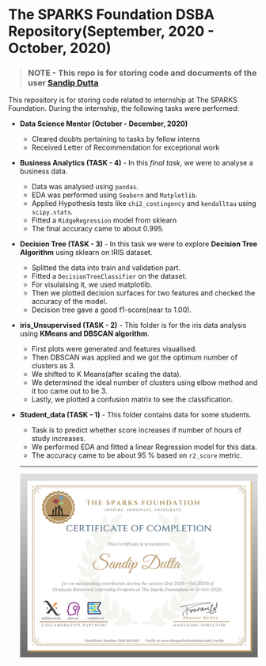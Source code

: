 # The SPARKS Foundation DSBA Repository(September, 2020 - October, 2020)
> ### NOTE - This repo is for storing code and documents of the user [Sandip Dutta](https://github.com/Dutta-SD)

This repository is for storing code related to internship at The SPARKS Foundation.
During the internship, the following tasks were performed:
* **Data Science Mentor (October - December, 2020)**
    * Cleared doubts pertaining to tasks by fellow interns
    * Received Letter of Recommendation for exceptional work

* **Business Analytics (TASK - 4)** - In this *final task*,  we were to analyse a business data. 
  * Data was analysed using `pandas`. 
  * EDA was performed using `Seaborn` and `Matplotlib`. 
  * Applied Hypothesis tests like `chi2_contingency` and `kendalltau` using `scipy.stats`. 
  * Fitted a `RidgeRegression` model from sklearn
  * The final accuracy came to about 0.995.
  
* **Decision Tree (TASK - 3)** - In this task we were to explore **Decision Tree Algorithm** using sklearn on IRIS dataset. 
  * Splitted the data into train and validation part. 
  * Fitted a `DecisionTreeClassifier` on the dataset. 
  * For visulaising it, we used matplotlib. 
  * Then we plotted decision surfaces for two features and checked the accuracy of the model. 
  * Decision tree gave a good f1-score(near to 1.00).
  
* **iris_Unsupervised (TASK - 2)** - This folder is for the iris data analysis using **KMeans and DBSCAN algorithm**. 
  * First plots were generated and features visualised. 
  * Then DBSCAN was applied and we got the optimum number of clusters as 3. 
  * We shifted to K Means(after scaling the data). 
  * We determined the ideal number of clusters using elbow method and it too came out to be 3. 
  * Lastly, we plotted a confusion matrix to see the classification.
  
* **Student_data (TASK - 1)** - This folder contains data for some students. 
  * Task is to predict whether score increases if number of hours of study increases. 
  * We performed EDA and fitted a linear Regression model for this data. 
  * The accuracy came to be about 95 % based on `r2_score` metric.
  ------------------------------
  ![Internship Completion Certificate at SPARKS Foundation](https://raw.githubusercontent.com/Dutta-SD/SPARKS/master/(Internship_Completion)SANDIP_DUTTA_TE8CW8U9EZ.jpg)
